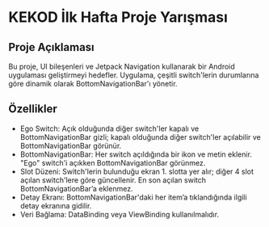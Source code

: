 # KEKOD İlk Hafta Proje Yarışması
## Proje Açıklaması
Bu proje, UI bileşenleri ve Jetpack Navigation kullanarak bir Android uygulaması geliştirmeyi hedefler. Uygulama, çeşitli switch'lerin durumlarına göre dinamik olarak BottomNavigationBar'ı yönetir.

## Özellikler
- Ego Switch: Açık olduğunda diğer switch'ler kapalı ve BottomNavigationBar gizli; kapalı olduğunda diğer switch'ler açılabilir ve BottomNavigationBar görünür.
- BottomNavigationBar: Her switch açıldığında bir ikon ve metin eklenir. "Ego" switch'i açıkken BottomNavigationBar görünmez.
- Slot Düzeni: Switch'lerin bulunduğu ekran 1. slotta yer alır; diğer 4 slot açılan switch'lere göre güncellenir. En son açılan switch BottomNavigationBar’a eklenmez.
- Detay Ekranı: BottomNavigationBar'daki her item’a tıklandığında ilgili detay ekranına gidilir.
- Veri Bağlama: DataBinding veya ViewBinding kullanılmalıdır.
